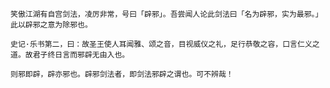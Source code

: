     笑傲江湖有自宫剑法，凌厉非常，号曰「辟邪」。吾尝闻人论此剑法曰「名为辟邪，实为最邪。」此以辟邪之意为除邪也。

    史记·乐书第二，曰：故圣王使人耳闻雅、颂之音，目视威仪之礼，足行恭敬之容，口言仁义之道。故君子终日言而邪辟无由入也。

    则邪即辟，辟亦邪也。辟邪剑法者，即剑法邪辟之谓也。可不辨哉！
